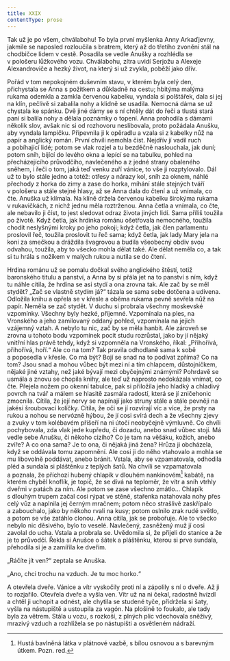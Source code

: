 ```yaml
---
title: XXIX
contentType: prose
---
```


Tak už je po všem, chválabohu! To byla první myšlenka Anny Arkaďjevny, jakmile se naposled rozloučila s bratrem, který až do třetího zvonění stál na chodbičce lidem v cestě. Posadila se vedle Anušky a rozhlédla se v pološeru lůžkového vozu. Chválabohu, zítra uvidí Serjožu a Alexeje Alexandroviče a hezký život, na který si už zvykla, poběží jako dřív.

Pořád v tom nepokojném duševním stavu, v kterém byla celý den, přichystala se Anna s požitkem a důkladně na cestu; hbitýma malýma rukama odemkla a zamkla červenou kabelku, vyndala si polštářek, dala si jej na klín, pečlivě si zabalila nohy a klidně se usadila. Nemocná dáma se už chystala ke spánku. Dvě jiné dámy se s ní chtěly dát do řeči a tlustá stará paní si balila nohy a dělala poznámky o topení. Anna prohodila s dámami několik slov, avšak nic si od rozhovoru neslibovala, proto požádala Anušku, aby vyndala lampičku. Připevnila ji k opěradlu a vzala si z kabelky nůž na papír a anglický román. První chvíli nemohla číst. Nejdřív jí vadil ruch a pobíhající lidé; potom se vlak rozjel a tu bezděčně naslouchala, jak duní; potom sníh, bijící do levého okna a lepící se na tabulku, pohled na přecházejícího průvodčího, navlečeného a z jedné strany obaleného sněhem, i řeči o tom, jaká teď venku zuří vánice, to vše ji rozptylovalo. Dál už to bylo stále jedno a totéž: otřesy a nárazy kol, sníh za oknem, náhlé přechody z horka do zimy a zase do horka, míhání stále stejných tváří v pološeru a stále stejné hlasy, až se Anna dala do čtení a už vnímala, co čte. Anuška už klímala. Na klíně držela červenou kabelku širokýma rukama v rukavičkách, z nichž jednu měla roztrženou. Anna četla a vnímala, co čte, ale nebavilo ji číst, to jest sledovat odraz života jiných lidí. Sama příliš toužila po životě. Když četla, jak hrdinka románu ošetřovala nemocného, toužila chodit neslyšnými kroky po jeho pokoji; když četla, jak člen parlamentu proslovil řeč, toužila proslovit tu řeč sama; když četla, jak lady Mary jela na koni za smečkou a dráždila švagrovou a budila všeobecný obdiv svou odvahou, toužila, aby to všecko mohla dělat také. Ale dělat neměla co, a tak si tu hrála s nožíkem v malých rukou a nutila se do čtení.

Hrdina románu už se pomalu dočkal svého anglického štěstí, totiž baronského titulu a panství, a Anna by si přála jet na to panství s ním, když tu náhle cítila, že hrdina se asi stydí a ona zrovna tak. Ale zač by se měl stydět? „Zač se vlastně stydím já?“ tázala se sama sebe dotčena a udivena. Odložila knihu a opřela se v křesle a oběma rukama pevně sevřela nůž na papír. Neměla se zač stydět. V duchu si probrala všechny moskevské vzpomínky. Všechny byly hezké, příjemné. Vzpomínala na ples, na Vronského a jeho zamilovaný oddaný pohled, vzpomínala na jejich vzájemný vztah. A nebylo tu nic, zač by se měla hanbit. Ale zároveň se zrovna u tohoto bodu vzpomínek pocit studu rozrůstal, jako by jí nějaký vnitřní hlas právě tehdy, když si vzpomněla na Vronského, říkal: „Přihořívá, přihořívá, hoří.“ Ale co na tom? Tak pravila odhodlaně sama k sobě a poposedla v křesle. Co má být? Bojí se snad na to podívat zpříma? Co na tom? Jsou snad a mohou vůbec být mezi ní a tím chlapcem, důstojníčkem, nějaké jiné vztahy, než jaké bývají mezi obyčejnými známými? Pohrdavě se usmála a znovu se chopila knihy, ale teď už naprosto nedokázala vnímat, co čte. Přejela nožem po okenní tabulce, pak si přiložila jeho hladký a chladivý povrch na tvář a málem se hlasitě zasmála radostí, která se jí zničehonic zmocnila. Cítila, že její nervy se napínají jako struny stále a stále pevněji na jakési šroubovací kolíčky. Cítila, že oči se jí rozvírají víc a více, že prsty na rukou a nohou se nervózně hýbou, že jí cosi svírá dech a že všechny zjevy a zvuky v tom kolébavém příšeří na ni útočí neobyčejně výmluvně. Co chvíli pochybovala, zda vlak jede kupředu, či dozadu, anebo snad vůbec stojí. Má vedle sebe Anušku, či někoho cizího? Co je tam na věšáku, kožich, anebo zvíře? A co ona sama? Je to ona, či nějaká jiná žena? Hrůza ji obcházela, když se oddávala tomu zapomnění. Ale cosi ji do něho vtahovalo a mohla se mu libovolně poddávat, anebo bránit. Vstala, aby se vzpamatovala, odhodila pléd a sundala si pláštěnku z teplých šatů. Na chvíli se vzpamatovala a poznala, že příchozí hubený chlapík v dlouhém nankinovém[^17] kabátě, na kterém chyběl knoflík, je topič, že se dívá na teploměr, že vítr a sníh vtrhly dveřmi v patách za ním. Ale potom se zase všechno zmátlo… Chlapík s dlouhým trupem začal cosi rýpat ve stěně, stařenka natahovala nohy přes celý vůz a naplnila jej černým mračnem; potom něco strašlivě zaskřípalo a zabouchalo, jako by někoho rvali na kusy; potom oslnilo zrak rudé světlo, a potom se vše zatáhlo clonou. Anna cítila, jak se probořuje. Ale to všecko nebylo nic děsivého, bylo to veselé. Navlečený, zasněžený muž jí cosi zavolal do ucha. Vstala a probrala se. Uvědomila si, že přijeli do stanice a že je to průvodčí. Řekla si Anušce o šátek a pláštěnku, kterou si prve sundala, přehodila si je a zamířila ke dveřím.

„Ráčíte jít ven?“ zeptala se Anuška.

„Ano, chci trochu na vzduch. Je tu moc horko.“

A otevřela dveře. Vánice a vítr vyskočily proti ní a zápolily s ní o dveře. Až ji to rozjařilo. Otevřela dveře a vyšla ven. Vítr už na ni čekal, radostně hvízdl a chtěl ji uchopit a odnést, ale chytila se studené tyče, přidržela si šaty, vyšla na nástupiště a ustoupila za vagón. Na plošině to foukalo, ale tady byla za větrem. Stála u vozu, s rozkoší, z plných plic vdechovala sněživý, mrazivý vzduch a rozhlížela se po nástupišti a osvětleném nádraží.

  

[^17]: Hustá bavlněná látka v plátnové vazbě, s bílou osnovou a s barevným útkem. Pozn. red.
